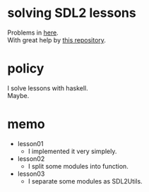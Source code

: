 # solving SDL2 lessons  
   Problems in [here](http://lazyfoo.net/tutorials/SDL/).  
   With great help by [this repository](https://github.com/palf/haskell-sdl2-examples).  

# policy  
   I solve lessons with haskell.  
   Maybe.  

# memo  
   *  lesson01  
      +  I implemented it very simplely.  
   *  lesson02  
      +  I split some modules into function.  
   *  lesson03  
      +  I separate some modules as SDL2Utils.  


